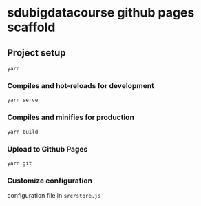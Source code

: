 # sdubigdatacourse github pages scaffold

## Project setup
```
yarn
```

### Compiles and hot-reloads for development
```
yarn serve
```

### Compiles and minifies for production
```
yarn build
```

### Upload to Github Pages
```
yarn git
```

### Customize configuration
configuration file in `src/store.js`
